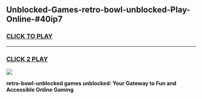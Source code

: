 
## Unblocked-Games-retro-bowl-unblocked-Play-Online-#40ip7
<h3>
<a href="https://premium.freeplayer.one?title=retro-bowl-unblocked&ref=27F">CLICK TO PLAY</a></h3>
<hr>

<h3>
<a href="https://premium.freeplayer.one?title=retro-bowl-unblocked&ref=27F">CLICK 2 PLAY</a>
  
</h3>

<a href="https://premium.freeplayer.one?title=retro-bowl-unblocked&ref=27F"><img src="https://clearcache.store/games.png"></a>


**retro-bowl-unblocked games unblocked: Your Gateway to Fun and Accessible Online Gaming**
